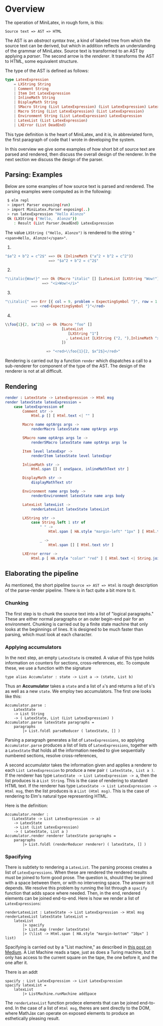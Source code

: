 # Overview

The operation of MiniLatex, in rough form, is this:

```
Source text => AST => HTML
```

The AST is an _abstract syntax tree_, a kind of labeled
tree from which the source text can be derived, but which
in addition reflects an understanding of the grammar
of MiniLatex. Source text is transformed to an AST by
applying a _parser_. The second arrow is the _renderer_.
It transforms the AST to HTML, some equivalent structure.

The type of the AST is defined as follows:

```elm
type LatexExpression
    = LXString String
    | Comment String
    | Item Int LatexExpression
    | InlineMath String
    | DisplayMath String
    | SMacro String (List LatexExpression) (List LatexExpression) LatexExpression
    | Macro String (List LatexExpression) (List LatexExpression)
    | Environment String (List LatexExpression) LatexExpression
    | LatexList (List LatexExpression)
    | LXError (List DeadEnd)
```

This type definition is the heart of MiniLatex,
and it is, in abbreviated form, the
first paragraph of code that I wrote
in developing the system.

In this overview we give some examples of how short bit of
source text are parsed and rendered, then discuss the overall
design of the renderer. In the next section we discuss the
design of the parser.

## Parsing: Examples

Below are some examples of how source text is parsed and rendered.
The parsing examples were computed as in the following:

```bash
 $ elm repl
 > import Parser exposing(run)
 > import MiniLatex.Parser exposing(..)
 > run latexExpression "Hello Alonzo"
 Ok (LXString ("Hello,  Alonzo"))
    : Result (List Parser.DeadEnd) LatexExpression
```

The value `LXString ("Hello, Alonzo")` is rendered to
the string `"<span>Hello, Alonzo!</span>"`.

1.

```elm
"$a^2 + b^2 = c^2$" ==> Ok (InlineMath ("a^2 + b^2 = c^2"))
                    ==> "$a^2 + b^2 = c^2$"
```

2.

```elm
"\\italic{Wow!}" ==> Ok (Macro "italic" [] [LatexList [LXString "Wow!"]])
                 ==> "<i>Wow!</i>"
```

3.

```elm
"\\italic{" ==> Err [{ col = 9, problem = ExpectingSymbol "}", row = 1 }]
            ==> <red>ExpectingSymbol "}"</red>
```

4.

```elm
\\foo{1}{2, $x^2$} => Ok (Macro "foo" []
                          [LatexList
                             [LXString "1"]
                            , LatexList [LXString ("2, "),InlineMath "x^2"]
                          ])

                   => "<red>\\foo{1}{2, $x^2$}</red>"
```

Rendering is carried out by a function `render` which dispatches a call to
a sub-renderer for component of the type of the AST. The design of the
renderer is not at all difficult.

## Rendering

```elm
render : LatexState -> LatexExpression -> Html msg
render latexState latexExpression =
    case latexExpression of
        Comment str ->
            Html.p [] [ Html.text <| "" ]

        Macro name optArgs args ->
            renderMacro latexState name optArgs args

        SMacro name optArgs args le ->
            renderSMacro latexState name optArgs args le

        Item level latexExpr ->
            renderItem latexState level latexExpr

        InlineMath str ->
            Html.span [] [ oneSpace, inlineMathText str ]

        DisplayMath str ->
            displayMathText str

        Environment name args body ->
            renderEnvironment latexState name args body

        LatexList latexList ->
            renderLatexList latexState latexList

        LXString str ->
            case String.left 1 str of
                " " ->
                    Html.span [ HA.style "margin-left" "1px" ] [ Html.text str ]

                _ ->
                    Html.span [] [ Html.text str ]

        LXError error ->
            Html.p [ HA.style "color" "red" ] [ Html.text <| String.join "\n---\n\n" (List.map errorReport error) ]
```

## Elaborating the pipeline

As mentioned, the short pipeline `Source => AST => Html` is
rough description of the parse-render pipeline. There is in
fact quite a bit more to it.

### Chunking

The first step is to
chunk the source text into a list of "logical paragraphs."
These are either normal paragraphs or an outer begin-end
pair for an environment. Chunking is carried out by
a finite state machine that only looks at the beginnings
of lines. It is designed to be much faster than parsing,
which must look at each character.

### Applying accumulators

In the next step, an empty `LatexState` is
created. A value of this type holds information on counters
for sections, cross-references, etc. To compute these, we
use a function with the signature

```
type alias Accumulator : state -> List a -> (state, List b)
```

Thus an **Accumulator** takes a `state` and a list of `a`'s and
returns a list of `b`'s as well as a new `state`. We employ
two accumulators. The first one looks like this:

```
Accumulator.parse :
    LatexState
    -> List String
    -> ( LatexState, List (List LatexExpression) )
Accumulator.parse latexState paragraphs =
    paragraphs
        |> List.foldl parseReducer ( latexState, [] )
```

Parsing a paragraph generates a list of `LatexExpressions`,
so applying `Accumulator.parse` produces a list of lists of `LatexExpressions`, together with a `LatexState` that holds all the information needed to give sequentially
numbered sections, resolve cross-references,

A second accumulator takes the information given and applies
a renderer to each `List LatexExpression` to produce
a new pair `( LatexState, List a )`. If the renderer
has type `LatexState -> List LatexExpression -> a`, then
the list produces is a `List String`. This is the case
of rendering to standard HTML text. If the renderer
has type `LatexState -> List LatexExpression -> Html msg`, then
the list produces is a `List (Html msg)`. This is the case
of rendering to Elm's natural type representing HTML.

Here is the definition:

```
Accumulator.render :
   (LatexState -> List LatexExpression -> a)
    -> LatexState
    -> List (List LatexExpression)
    -> ( LatexState, List a )
Accumulator.render renderer latexState paragraphs =
    paragraphs
        |> List.foldl (renderReducer renderer) ( latexState, [] )
```

### Spacifying

There is subtlety to rendering a `LatexList`. The parsing
process creates a list of `LatexExpressions`. When these
are rendered the rendered results must be joined to form
good prose. The question is, should they be joined with
a space between them, or with no intervening space. The
answer is:it depends. We resolve this problem by running
the list through a `spacify` function that adds space
where needed. Then, in the end, rendered elements can
be joined end-to-end. Here is how we render a list
of `LatexExpressions`:

```
renderLatexList : LatexState -> List LatexExpression -> Html msg
renderLatexList latexState latexList =
    latexList
        |> spacify
        |> List.map (render latexState)
        |> (\list -> Html.span [ HA.style "margin-bottom" "10px" ] list)
```

Spacifying is carried out by
a "List machine," as described in
[this post on Medium](https://medium.com/me/stats/post/c07700bba13c).
A List Machine reads a tape, just as does a Turing machine,
but it only has access to the current square on the tape,
the one before it, and the one after it.

There is an addt

```
spacify : List LatexExpression -> List LatexExpression
spacify latexList =
    latexList
        |> ListMachine.runMachine addSpace
```

The `renderLatexList` function prodece elements that can be
joined end-to-end. In the case of a list of `Html msg`,
theres are sent directly to the DOM, where MathJax can operate
on exposed elements to produce an esthetically pleasing result.
